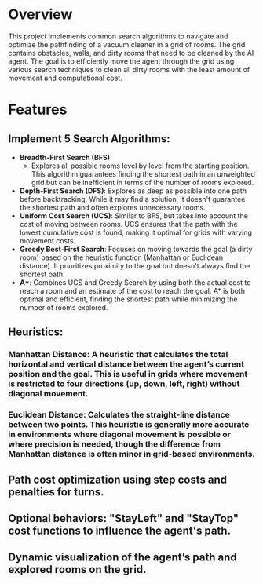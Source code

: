 # Overview
This project implements common search algorithms to navigate and optimize the pathfinding of a vacuum cleaner in a grid of rooms. The grid contains obstacles, walls, and dirty rooms that need to be cleaned by the AI agent. The goal is to efficiently move the agent through the grid using various search techniques to clean all dirty rooms with the least amount of movement and computational cost.

# Features
## Implement 5 Search Algorithms:

- **Breadth-First Search (BFS)**
  - Explores all possible rooms level by level from the starting position. This algorithm guarantees finding the shortest path in an unweighted grid but can be inefficient in terms of the number of rooms explored.
- **Depth-First Search (DFS)**: Explores as deep as possible into one path before backtracking. While it may find a solution, it doesn't guarantee the shortest path and often explores unnecessary rooms.
- **Uniform Cost Search (UCS)**: Similar to BFS, but takes into account the cost of moving between rooms. UCS ensures that the path with the lowest cumulative cost is found, making it optimal for grids with varying movement costs.
- **Greedy Best-First Search**: Focuses on moving towards the goal (a dirty room) based on the heuristic function (Manhattan or Euclidean distance). It prioritizes proximity to the goal but doesn't always find the shortest path.
- __A*__: Combines UCS and Greedy Search by using both the actual cost to reach a room and an estimate of the cost to reach the goal. A* is both optimal and efficient, finding the shortest path while minimizing the number of rooms explored.
## Heuristics:

### Manhattan Distance: A heuristic that calculates the total horizontal and vertical distance between the agent’s current position and the goal. This is useful in grids where movement is restricted to four directions (up, down, left, right) without diagonal movement.
### Euclidean Distance: Calculates the straight-line distance between two points. This heuristic is generally more accurate in environments where diagonal movement is possible or where precision is needed, though the difference from Manhattan distance is often minor in grid-based environments.
## Path cost optimization using step costs and penalties for turns.

## Optional behaviors: "StayLeft" and "StayTop" cost functions to influence the agent's path.

## Dynamic visualization of the agent’s path and explored rooms on the grid.
